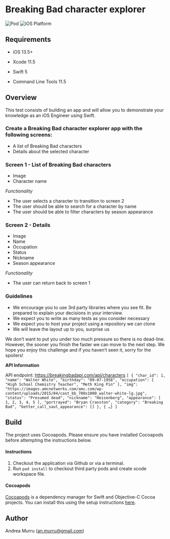 # Breaking Bad character explorer

![Pod](https://img.shields.io/badge/pod-1.8.4-blue.svg)
![iOS Platform](https://img.shields.io/badge/platform-ios-lightgrey.svg)


## Requirements

- iOS 13.5+
- Xcode 11.5
- Swift 5

- Command Line Tools 11.5

## Overview

This test consists of building an app and will allow you to demonstrate your knowledge as an iOS Engineer using Swift. 

### Create a **Breaking Bad character explorer app** with the following screens: 
* A list of Breaking Bad characters
* Details about the selected character


### **Screen 1 - List of Breaking Bad characters**
* Image
* Character name


*Functionality*
* The user selects a character to transition to screen 2
* The user should be able to search for a character by name
* The user should be able to filter characters by season appearance 
 

### **Screen 2 - Details**
* Image 
* Name
* Occupation
* Status 
* Nickname 
* Season appearance

*Functionality*
* The user can return back to screen 1


### **Guidelines** 
* We encourage you to use 3rd party libraries where you see fit. Be prepared to explain your decisions in your interview.
* We expect you to write as many tests as you consider necessary 
* We expect you to host your project using a repository we can clone 
* We will leave the layout up to you, surprise us


We don’t want to put you under too much pressure so there is no dead-line. However, the sooner you finish the faster we can move to the next step. We hope you enjoy this challenge and if you haven’t seen it, sorry for the spoilers!

**API Information**

API endpoint:  https://breakingbadapi.com/api/characters
`
[
  {
    "char_id": 1,
    "name": "Walter White",
    "birthday": "09-07-1958",
    "occupation": [
      "High School Chemistry Teacher",
      "Meth King Pin"
    ],
    "img": "https://images.amcnetworks.com/amc.com/wp-content/uploads/2015/04/cast_bb_700x1000_walter-white-lg.jpg",
    "status": "Presumed dead",
    "nickname": "Heisenberg",
    "appearance": [
      1,
      2,
      3,
      4,
      5
    ],
    "portrayed": "Bryan Cranston",
    "category": "Breaking Bad",
    "better_call_saul_appearance": []
  },
{ …}
]
`


## Build

The project uses Cocoapods. Please ensure you have installed Cocoapods before attempting the instructions below.

#### Instructions

1. Checkout the application via Github or via a terminal.
2. Run `pod install` to checkout third party pods and create xcode workspace file.


#### Cocoapods

[Cocoapods](https://cocoapods.org/) is a dependency manager for Swift and Objective-C Cocoa projects. You can install this using the setup instructions [here](https://cocoapods.org/).

## Author

Andrea Murru (an.murru@gmail.com)
